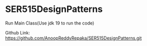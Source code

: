 # SER515DesignPatterns

Run Main Class(Use jdk 19 to run the code)

Github Link: https://github.com/AnoopReddyRepaka/SER515DesignPatterns.git
